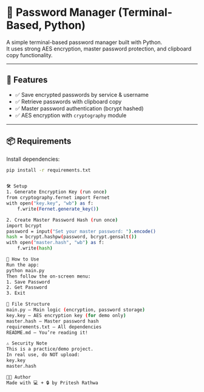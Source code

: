 # 🔐 Password Manager (Terminal-Based, Python)

A simple terminal-based password manager built with Python.  
It uses strong AES encryption, master password protection, and clipboard copy functionality.

---

## 🚀 Features

- ✅ Save encrypted passwords by service & username  
- ✅ Retrieve passwords with clipboard copy  
- ✅ Master password authentication (bcrypt hashed)  
- ✅ AES encryption with `cryptography` module  

---

## 📦 Requirements

Install dependencies:
```bash
pip install -r requirements.txt


🛠 Setup
1. Generate Encryption Key (run once)
from cryptography.fernet import Fernet
with open("key.key", "wb") as f:
    f.write(Fernet.generate_key())

2. Create Master Password Hash (run once)
import bcrypt
password = input("Set your master password: ").encode()
hash = bcrypt.hashpw(password, bcrypt.gensalt())
with open("master.hash", "wb") as f:
    f.write(hash)

🧪 How to Use
Run the app:
python main.py
Then follow the on-screen menu:
1. Save Password
2. Get Password
3. Exit

📁 File Structure
main.py — Main logic (encryption, password storage)
key.key — AES encryption key (for demo only)
master.hash — Master password hash
requirements.txt — All dependencies
README.md — You’re reading it!

⚠️ Security Note
This is a practice/demo project.
In real use, do NOT upload:
key.key
master.hash

👨‍💻 Author
Made with 💻 + 🔒 by Pritesh Rathwa
